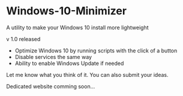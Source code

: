 # Windows-10-Minimizer
A utility to make your Windows 10 install more lightweight

v 1.0 released
* Optimize Windows 10 by running scripts with the click of a button
* Disable services the same way
* Ability to enable Windows Update if needed

Let me know what you think of it. You can also submit your ideas.

Dedicated website comming soon...
